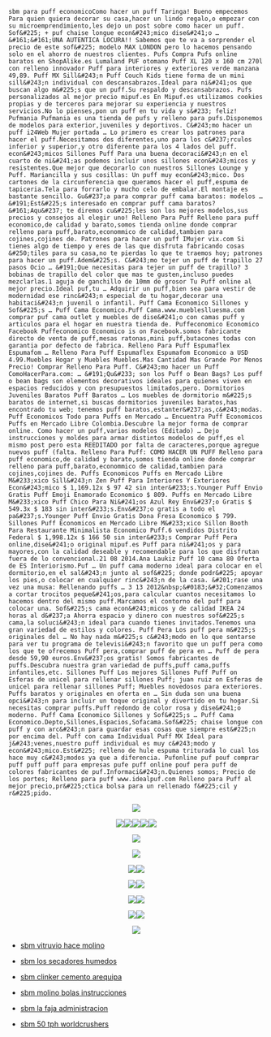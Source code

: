 
```
sbm para puff economicoComo hacer un puff Taringa! Bueno empecemos Para quien quiera decorar su casa,hacer un lindo regalo,o empezar con su microemprendimiento,les dejo un post sobre como hacer un puff. Sof&#225; + puf chaise longue econ&#243;mico dise&#241;o … &#161;&#161;UNA AUTENTICA LOCURA!! Sabemos que te va a sorprender el precio de este sof&#225; modelo MAX LONDON pero lo hacemos pensando solo en el ahorro de nuestros clientes. Pufs Compra Pufs online baratos en ShopAlike.es Lumaland PUF otomano Puff XL 120 x 160 cm 270l con relleno innovador Puff para interiores y exteriores verde manzana 49,89. Puff MX Sill&#243;n Puff Couch Kids tiene forma de un mini sill&#243;n individual con descansabrazos.Ideal para ni&#241;os que buscan algo m&#225;s que un puff.Su respaldo y descansabrazos. Pufs personalizados al mejor precio mipuf.es En Mipuf.es utilizamos cookies propias y de terceros para mejorar su experiencia y nuestros servicios.No lo pienses,pon un puff en tu vida y s&#233; feliz! Pufmania Pufmania es una tienda de pufs y relleno para pufs.Disponemos de modelos para exterior,juveniles y deportivos. C&#243;mo hacer un puff i24Web Mujer portada … Lo primero es crear los patrones para hacer el puff.Necesitamos dos diferentes,uno para los c&#237;rculos inferior y superior,y otro diferente para los 4 lados del puff. econ&#243;micos Sillones Puff Para una buena decoraci&#243;n en el cuarto de ni&#241;as podemos incluir unos sillones econ&#243;micos y resistentes.Que mejor que decorarlo con nuestros Sillones Lounge y Puff. Mariancilla y sus cosillas: Un puff muy econ&#243;mico. Dos cartones de la circunferencia que queramos hacer el puff,espuma de tapiceria.Tela para forrarlo y mucho celo de embalar.El montaje es bastante sencillo. Gu&#237;a para comprar puff cama baratos: modelos … &#191;Est&#225;s interesado en comprar puff cama baratos? &#161;Aqu&#237; te diremos cu&#225;les son los mejores modelos,sus precios y consejos al elegir uno! Relleno Para Puff Relleno para puff economico,de calidad y barato,somos tienda online donde comprar relleno para puff,barato,econommico de calidad,tambien para cojines,cojines de. Patrones para hacer un puff IMujer vix.com Si tienes algo de tiempo y eres de las que disfruta fabricando cosas &#250;tiles para su casa,no te pierdas lo que te traemos hoy; patrones para hacer un puff.Adem&#225;s. C&#243;mo tejer un puff de trapillo 27 pasos Ocio … &#191;Que necesitas para tejer un puff de trapillo? 3 bobinas de trapillo del color que mas te gusten,incluso puedes mezclarlas.1 aguja de ganchillo de 10mm de grosor Tu Puff online al mejor precio.Ideal puf,tu … Adquirir un puff,bien sea para vestir de modernidad ese rinc&#243;n especial de tu hogar,decorar una habitaci&#243;n juvenil o infantil. Puff Cama Economico Sillones y Sof&#225;s … Puff Cama Economico.Puff Cama.www.muebleslluesma.com comprar puf cama outlet y muebles de dise&#241;o con camas puff y articulos para el hogar en nuestra tienda de. Puffeconomico Economico Facebook Puffeconomico Economico is on Facebook.somos fabricante directo de venta de puff,mesas ratonas,mini puff,butacones todas con garantia por defecto de fabrica. Relleno Para Puff Espumaflex Espumafom … Relleno Para Puff Espumaflex Espumafom Economico a USD 4.99.Muebles Hogar y Muebles Muebles.Mas Cantidad Mas Grande Por Menos Precio! Comprar Relleno Para Puff. C&#243;mo hacer un Puff ComoHacerPara.com: … &#191;Qu&#233; son los Puff o Bean Bags? Los puff o bean bags son elementos decorativos ideales para quienes viven en espacios reducidos y con presupuestos limitados,pero. Dormitorios Juveniles Baratos Puff Baratos … Los muebles de dormitorio m&#225;s baratos de internet,si buscas dormitorios juveniles baratos,has encontrado tu web; tenemos puff baratos,estanter&#237;as,c&#243;modas. Puff Economicos Todo para Puffs en Mercado … Encuentra Puff Economicos Puffs en Mercado Libre Colombia.Descubre la mejor forma de comprar online. Como hacer un puff,varios modelos (Editado) … Dejo instrucciones y moldes para armar distintos modelos de puff,es el mismo post pero esta REEDITADO por falta de caracteres,porque agregue nuevos puff (falta. Relleno Para Puff: COMO HACER UN PUFF Relleno para puff economico,de calidad y barato,somos tienda online donde comprar relleno para puff,barato,econommico de calidad,tambien para cojines,cojines de. Puffs Economicos Puffs en Mercado Libre M&#233;xico Sill&#243;n Zen Puff Para Interiores Y Exteriores Econ&#243;mico $ 1,169.12x $ 97 42 sin inter&#233;s.Younger Puff Envio Gratis Puff Emoji Enamorado Economico $ 809. Puffs en Mercado Libre M&#233;xico Puff Chico Para Ni&#241;os Azul Rey Env&#237;o Gratis $ 549.3x $ 183 sin inter&#233;s.Env&#237;o gratis a todo el pa&#237;s.Younger Puff Envio Gratis Dona Fresa Economico $ 799. Sillones Puff Economicos en Mercado Libre M&#233;xico Sillon Booth Para Restaurante Minimalista Economico Puff.6 vendidos Distrito Federal $ 1,998.12x $ 166 50 sin inter&#233;s Comprar Puff Pera online,dise&#241;o original mipuf.es Puff para ni&#241;os y para mayores,con la calidad deseable y recomendable para los que disfrutan fuera de lo convencional.21 08 2014.Ana Laukiz Puff 10 cama 80 Oferta de ES Interiorismo.Puf … Un puff cama moderno ideal para colocar en el dormitorio,en el sal&#243;n junto al sof&#225; donde podr&#225; apoyar los pies,o colocar en cualquier rinc&#243;n de la casa. &#201;rase una vez una musa: Rellenando puffs … 3 13 2012&nbsp;&#0183;&#32;Comenzamos a cortar trocitos peque&#241;os,para calcular cuantos necesitamos lo hacemos dentro del mismo puff.Marcamos el contorno del puff para colocar una. Sof&#225;s cama econ&#243;micos y de calidad IKEA 24 horas al d&#237;a Ahorra espacio y dinero con nuestros sof&#225;s cama,la soluci&#243;n ideal para cuando tienes invitados.Tenemos una gran variedad de estilos y colores. Puff Pera Los puff pera m&#225;s originales del … No hay nada m&#225;s c&#243;modo en lo que sentarse para ver tu programa de televisi&#243;n favorito que un puff pera como los que te ofrecemos Puff pera,comprar puff de pera en … Puff de pera desde 59,90 euros.Env&#237;os gratis! Somos fabricantes de puffs.Descubra nuestra gran variedad de puffs,puff cama,puffs infantiles,etc. Sillones Puff Los mejores Sillones Puff Puff on Esferas de unicel para rellenar sillones Puff; juan ruiz on Esferas de unicel para rellenar sillones Puff; Muebles novedosos para exteriores. Puffs baratos y originales en oferta en … Sin duda son una buena opci&#243;n para incluir un toque original y divertido en tu hogar.Si necesitas comprar puffs.Puff redondo de color rosa y dise&#241;o moderno. Puff Cama Economico Sillones y Sof&#225;s … Puff Cama Economico.Depto,Sillones,Espacios,Sofacama.Sof&#225; chaise longue con puff y con arc&#243;n para guardar esas cosas que siempre est&#225;n por encima del. Puff con cama Individual Puff MX Ideal para j&#243;venes,nuestro puff individual es muy c&#243;modo y econ&#243;mico.Est&#225; relleno de hule espuma triturada lo cual los hace muy c&#243;modos ya que a diferencia. Pufonline puf pouf comprar puff puff puff para empresas pufe puff online pouf pera puff de colores fabricantes de puf.Informaci&#243;n.Quienes somos; Precio de los portes; Relleno para puff www.idealpuf.com Relleno para Puff al mejor precio,pr&#225;ctica bolsa para un rellenado f&#225;cil y r&#225;pido. 
```

<div align="center">

<a href="https://es-crusher.shibang-china.com/github&k=sbm+para+puff+economico"><img src="https://static.shibang-china.com/es/crusher/logo.jpg"></a>

<a href="https://es-crusher.shibang-china.com/github&k=sbm+para+puff+economico"><img src="https://static.shibang-china.com/es/crusher/index.jpg"></a><a href="https://es-crusher.shibang-china.com/material.htmlgithub&k=sbm+para+puff+economico"><img src="https://static.shibang-china.com/es/crusher/material.jpg"></a><a href="https://es-crusher.shibang-china.com/application.htmlgithub&k=sbm+para+puff+economico"><img src="https://static.shibang-china.com/es/crusher/application.jpg"></a><a href="https://es-crusher.shibang-china.com/aboutus.htmlgithub&k=sbm+para+puff+economico"><img src="https://static.shibang-china.com/es/crusher/aboutus.jpg"></a><a href="https://es-crusher.shibang-china.com/contact.htmlgithub&k=sbm+para+puff+economico"><img src="https://static.shibang-china.com/es/crusher/contact.jpg"></a>

<a href="https://es-crusher.shibang-china.com/github&k=sbm+para+puff+economico"><img src="https://static.shibang-china.com/es/crusher/banner.jpg"></a>

<a href="https://swt.shibang-china.com/github&k=sbm+para+puff+economico"><img src="https://static.shibang-china.com/es/crusher/text.jpg"></a>

<a href="https://swt.shibang-china.com/github&k=sbm+para+puff+economico"><img src="https://static.shibang-china.com/es/crusher/chat.jpg"></a><a href="https://es-crusher.shibang-china.com/contact.htmlgithub&k=sbm+para+puff+economico"><img src="https://static.shibang-china.com/es/crusher/message.jpg"></a>

<a href="https://es-crusher.shibang-china.com/products/pe.htmlgithub&k=sbm+para+puff+economico"><img src="https://static.shibang-china.com/es/crusher/pe.jpg"></a><a href="https://es-crusher.shibang-china.com/products/pf.htmlgithub&k=sbm+para+puff+economico"><img src="https://static.shibang-china.com/es/crusher/pf.jpg"></a>

<a href="https://es-crusher.shibang-china.com/products/hpt.htmlgithub&k=sbm+para+puff+economico"><img src="https://static.shibang-china.com/es/crusher/hpt.jpg"></a><a href="https://es-crusher.shibang-china.com/products/vsi.htmlgithub&k=sbm+para+puff+economico"><img src="https://static.shibang-china.com/es/crusher/vsi.jpg"></a>

<a href="https://es-crusher.shibang-china.com/products/klv.htmlgithub&k=sbm+para+puff+economico"><img src="https://static.shibang-china.com/es/crusher/klv.jpg"></a><a href="https://es-crusher.shibang-china.com/products/portable.htmlgithub&k=sbm+para+puff+economico"><img src="https://static.shibang-china.com/es/crusher/portable.jpg"></a>

<a href="https://swt.shibang-china.com/github&k=sbm+para+puff+economico"><img src="https://static.shibang-china.com/es/crusher/case.jpg"></a>

</div>


* [sbm vitruvio hace molino](sbm%20vitruvio%20hace%20molino.md)

* [sbm los secadores humedos](sbm%20los%20secadores%20humedos.md)

* [sbm clinker cemento arequipa](sbm%20clinker%20cemento%20arequipa.md)

* [sbm molino bolas instrucciones](sbm%20molino%20bolas%20instrucciones.md)

* [sbm la faja administracion](sbm%20la%20faja%20administracion.md)

* [sbm 50 tph worldcrushers](sbm%2050%20tph%20worldcrushers.md)